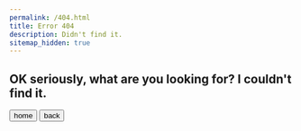 ```yaml
---
permalink: /404.html
title: Error 404
description: Didn't find it.
sitemap_hidden: true
---
```

## OK seriously, what are you looking for? I couldn't find it.
[<button>home</button>](/)
[<button>back</button>](javascript:window.history.back();)
